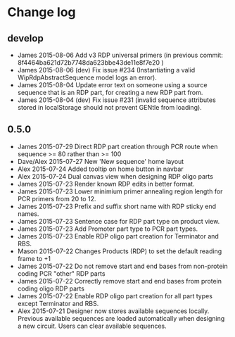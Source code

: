 # Change log

## develop

* James  2015-08-06  Add v3 RDP universal primers (in previous commit: 8f4464ba621d72b7748da623bbe43de11e8f7e20 )
* James  2015-08-06  (dev) Fix issue #234  (Instantiating a valid WipRdpAbstractSequence model logs an error).
* James  2015-08-04  Update error text on someone using a source sequence that is an RDP part, for creating a new RDP part from.
* James  2015-08-04  (dev) Fix issue #231 (invalid sequence attributes stored in localStorage should not prevent GENtle from loading).

## 0.5.0

* James  2015-07-29  Direct RDP part creation through PCR route when sequence >= 80 rather than >= 100
* Dave/Alex  2015-07-27 New 'New sequence' home layout
* Alex  2015-07-24  Added tooltip on home button in navbar
* Alex  2015-07-24  Dual canvas view when designing RDP oligo parts
* James  2015-07-23  Render known RDP edits in better format.
* James  2015-07-23  Lower minimium primer annealing region length for PCR primers from 20 to 12.
* James  2015-07-23  Prefix and suffix short name with RDP sticky end names.
* James  2015-07-23  Sentence case for RDP part type on product view.
* James  2015-07-23  Add Promoter part type to PCR part types.
* James  2015-07-23  Enable RDP oligo part creation for Terminator and RBS.
* Mason  2015-07-22  Changes Products (RDP) to set the default reading frame to +1
* James  2015-07-22  Do not remove start and end bases from non-protein coding PCR "other" RDP parts
* James  2015-07-22  Correctly remove start and end bases from protein coding oligo RDP parts
* James  2015-07-22  Enable RDP oligo part creation for all part types except Terminator and RBS.
* Alex  2015-07-21  Designer now stores available sequences locally. Previous available sequences are loaded automatically when designing a new circuit. Users can clear available sequences.